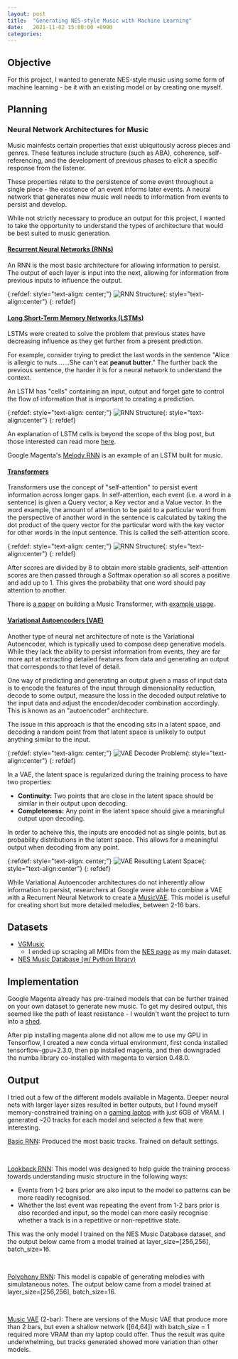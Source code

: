 ```yaml
---
layout: post
title:  "Generating NES-style Music with Machine Learning"
date:   2021-11-02 15:00:00 +0900
categories:
---
```


<script src="https://cdn.jsdelivr.net/combine/npm/tone@14.7.58,npm/@magenta/music@1.22.1/es6/core.js,npm/focus-visible@5,npm/html-midi-player@1.4.0"></script>

## Objective

For this project, I wanted to generate NES-style music using some form of machine learning - be it with an existing model or by creating one myself.

## Planning

### Neural Network Architectures for Music

Music mainfests certain properties that exist ubiquitously across pieces and genres. These features include structure (such as ABA), coherence, self-referencing, and the development of previous phases to elicit a specific response from the listener.

These properties relate to the persistence of some event throughout a single piece - the existence of an event informs later events. A neural network that generates new music well needs to information from events to persist and develop.

While not strictly necessary to produce an output for this project, I wanted to take the opportunity to understand the types of architecture that would be best suited to music generation.

#### [Recurrent Neural Networks (RNNs)](https://www.ibm.com/cloud/learn/recurrent-neural-networks)

An RNN is the most basic architecture for allowing information to persist. The output of each layer is input into the next, allowing for information from previous inputs to influence the output.

{:refdef: style="text-align: center;"}
![RNN Structure](https://raw.githubusercontent.com/valencia21/valencia21.github.io/master/_site/assets/img/2021-11-02/ICLH_Diagram_Batch_02_13B-RecurrentNeuralNetworks-WHITEBG.webp){: style="text-align:center"}
{: refdef}

#### [Long Short-Term Memory Networks (LSTMs)](https://colah.github.io/posts/2015-08-Understanding-LSTMs/)

LSTMs were created to solve the problem that previous states have decreasing influence as they get further from a present prediction. 

For example, consider trying to predict the last words in the sentence "Alice is allergic to nuts.......She can't eat __peanut butter__." The further back the previous sentence, the harder it is for a neural network to understand the context.

An LSTM has "cells" containing an input, output and forget gate to control the flow of information that is important to creating a prediction. 

{:refdef: style="text-align: center;"}
![RNN Structure](https://raw.githubusercontent.com/valencia21/valencia21.github.io/master/_site/assets/img/2021-11-02/LSTM3-chain.png){: style="text-align:center"}
{: refdef}

An explanation of LSTM cells is beyond the scope of ths blog post, but those interested can read more [here]((https://colah.github.io/posts/2015-08-Understanding-LSTMs/)).

Google Magenta's [Melody RNN](https://github.com/magenta/magenta/blob/main/magenta/models/melody_rnn/README.md) is an example of an LSTM built for music.

#### [Transformers](https://jalammar.github.io/illustrated-transformer/)

Transformers use the concept of "self-attention" to persist event information across longer gaps. In self-attention, each event (i.e. a word in a sentence) is given a Query vector, a Key vector and a Value vector. In the word example, the amount of attention to be paid to a particular word from the perspective of another word in the sentence is calculated by taking the dot product of the query vector for the particular word with the key vector for other words in the input sentence. This is called the self-attention score.

{:refdef: style="text-align: center;"}
![RNN Structure](https://raw.githubusercontent.com/valencia21/valencia21.github.io/master/_site/assets/img/2021-11-02/transformer_self-attention_visualization.png){: style="text-align:center"}
{: refdef}

After scores are divided by 8 to obtain more stable gradients, self-attention scores are then passed through a Softmax operation so all scores a positive and add up to 1. This gives the probability that one word should pay attention to another.

There is [a paper](https://openreview.net/pdf?id=rJe4ShAcF7) on building a Music Transformer, with [example usage](https://magenta.tensorflow.org/nobodys-songs).

#### [Variational Autoencoders (VAE)](https://towardsdatascience.com/understanding-variational-autoencoders-vaes-f70510919f73)

Another type of neural net architecture of note is the Variational Autoencoder, which is typically used to compose deep generative models. While they lack the ability to persist information from events, they are far more apt at extracting detailed features from data and generating an output that corresponds to that level of detail.

One way of predicting and generating an output given a mass of input data is to encode the features of the input through dimensionality reduction, decode to some output, measure the loss in the decoded output relative to the input data and adjust the encoder/decoder combination accordingly. This is known as an "autoencoder" architecture.

The issue in this approach is that the encoding sits in a latent space, and decoding a random point from that latent space is unlikely to output anything similar to the input.

{:refdef: style="text-align: center;"}
![VAE Decoder Problem](https://raw.githubusercontent.com/valencia21/valencia21.github.io/master/_site/assets/img/2021-11-02/vae_1.png){: style="text-align:center"}
{: refdef}

In a VAE, the latent space is regularized during the training process to have two properties:
- **Continuity:** Two points that are close in the latent space should be similar in their output upon decoding.
- **Completeness:** Any point in the latent space should give a meaningful output upon decoding.

In order to acheive this, the inputs are encoded not as single points, but as probability distributions in the latent space. This allows for a meaningful output when decoding from any point.

{:refdef: style="text-align: center;"}
![VAE Resulting Latent Space](https://raw.githubusercontent.com/valencia21/valencia21.github.io/master/_site/assets/img/2021-11-02/vae_2.png){: style="text-align:center"}
{: refdef}

While Variational Autoencoder architectures do not inherently allow information to persist, researchers at Google were able to combine a VAE with a Recurrent Neural Network to create a [MusicVAE](https://magenta.tensorflow.org/music-vae). This model is useful for creating short but more detailed melodies, between 2-16 bars.

## Datasets

- [VGMusic](https://vgmusic.com)
  - I ended up scraping all MIDIs from the [NES page](https://www.vgmusic.com/music/console/nintendo/nes/) as my main dataset.
- [NES Music Database (w/ Python library)](https://github.com/chrisdonahue/nesmdb)

## Implementation

Google Magenta already has pre-trained models that can be further trained on your own dataset to generate new music. To get my desired output, this seemed like the path of least resistance - I wouldn't want the project to turn into a [shed](https://cassandraxia.com/writing/shed.html).

After pip installing magenta alone did not allow me to use my GPU in Tensorflow, I created a new conda virtual environment, first conda installed tensorflow-gpu=2.3.0, then pip installed magenta, and then downgraded the numba library co-installed with magenta to version 0.48.0.

## Output

I tried out a few of the different models available in Magenta. Deeper neural nets with larger layer sizes resulted in better outputs, but I found myself memory-constrained training on a [gaming laptop](https://www.amazon.co.jp/%E3%82%B2%E3%83%BC%E3%83%9F%E3%83%B3%E3%82%B0%E3%83%8E%E3%83%BC%E3%83%88%E3%83%91%E3%82%BD%E3%82%B3%E3%83%B3-Zephyrus-%E3%83%A0%E3%83%BC%E3%83%B3%E3%83%A9%E3%82%A4%E3%83%88%E3%83%9B%E3%83%AF%E3%82%A4%E3%83%88-%E3%80%90%E6%97%A5%E6%9C%AC%E6%AD%A3%E8%A6%8F%E4%BB%A3%E7%90%86%E5%BA%97%E5%93%81%E3%80%91%E3%80%90%E3%81%82%E3%82%93%E3%81%97%E3%82%93%E4%BF%9D%E8%A8%BC%E3%80%91GA503QM-R9R3060WS%E3%80%90Windows-%E7%84%A1%E6%96%99%E3%82%A2%E3%83%83%E3%83%97%E3%82%B0%E3%83%AC%E3%83%BC%E3%83%89%E5%AF%BE%E5%BF%9C%E3%80%91/dp/B08XM9DMYY) with just 6GB of VRAM. I generated ~20 tracks for each model and selected a few that were interesting.

[Basic RNN](https://github.com/magenta/magenta/tree/main/magenta/models/melody_rnn): Produced the most basic tracks. Trained on default settings.

<midi-player
  src="https://raw.githubusercontent.com/valencia21/valencia21.github.io/master/_site/assets/audio/basic_rnn.mid"
  sound-font visualizer="#myVisualizer">
</midi-player>
<midi-visualizer type="piano-roll" id="myVisualizer"></midi-visualizer>
<br />

[Lookback RNN](https://magenta.tensorflow.org/2016/07/15/lookback-rnn-attention-rnn/): This model was designed to help guide the training process towards understanding music structure in the following ways:

- Events from 1-2 bars prior are also input to the model so patterns can be more readily recognised.
- Whether the last event was repeating the event from 1-2 bars prior is also recorded and input, so the model can more easily recognise whether a track is in a repetitive or non-repetitive state.

This was the only model I trained on the NES Music Database dataset, and the output below came from a model trained at layer_size=[256,256], batch_size=16.

<midi-player
  src="https://raw.githubusercontent.com/valencia21/valencia21.github.io/master/_site/assets/audio/lookback_rnn_256_nesmidi.mid"
  sound-font visualizer="#myVisualizer1">
</midi-player>
<midi-visualizer type="piano-roll" id="myVisualizer1"></midi-visualizer>
<br />

[Polyphony RNN](https://github.com/magenta/magenta/tree/main/magenta/models/polyphony_rnn): This model is capable of generating melodies with simulataneous notes. The output below came from a model trained at layer_size=[256,256], batch_size=16.

<midi-player
  src="https://raw.githubusercontent.com/valencia21/valencia21.github.io/master/_site/assets/audio/polyphony_rnn_256.mid"
  sound-font visualizer="#myVisualizer2">
</midi-player>
<midi-visualizer type="piano-roll" id="myVisualizer2"></midi-visualizer>
<br />

[Music VAE](https://magenta.tensorflow.org/music-vae) (2-bar): There are versions of the Music VAE that produce more than 2 bars, but even a shallow network ([64,64]) with batch_size = 1 required more VRAM than my laptop could offer. Thus the result was quite underwhelming, but tracks generated showed more variation than other models.

<midi-player
  src="https://raw.githubusercontent.com/valencia21/valencia21.github.io/master/_site/assets/audio/2bar_music_vae_128.mid"
  sound-font visualizer="#myVisualizer3">
</midi-player>
<midi-visualizer type="piano-roll" id="myVisualizer3"></midi-visualizer>
